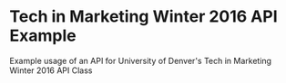 # Tech in Marketing Winter 2016 API Example
Example usage of an API for University of Denver's Tech in Marketing Winter 2016 API Class

